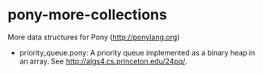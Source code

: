 # pony-more-collections
More data structures for Pony (http://ponylang.org)

* priority_queue.pony: A priority queue implemented as a binary heap in
  an array. See http://algs4.cs.princeton.edu/24pq/.
